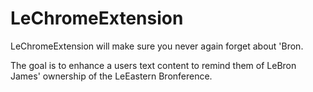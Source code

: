 # LeChromeExtension
LeChromeExtension will make sure you never again forget about 'Bron. 


The goal is to enhance a users text content to remind them of LeBron James' ownership of the LeEastern Bronference. 

